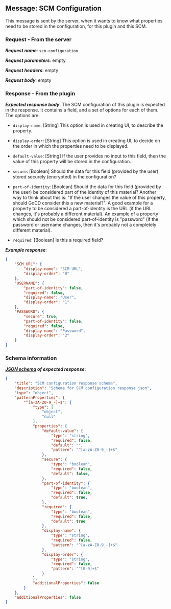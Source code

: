 ## Message: SCM Configuration
 
This message is sent by the server, when it wants to know what properties need to be stored in the configuration, for this plugin and this SCM.

### Request - From the server

***Request name***: `scm-configuration`

***Request parameters***: empty

***Request headers***: empty

***Request body***: empty

### Response - From the plugin

***Expected response body***: The SCM configuration of this plugin is expected in the response. It contains a field, and a set of options for each of them. The options are:

* `display-name`: [String] This option is used in creating UI, to describe the property.

* `display-order`: [String] This option is used in creating UI, to decide on the order in which the properties need to be displayed.

* `default-value`: [String] If the user provides no input to this field, then the value of this property will be stored in the configuration.

* `secure`: [Boolean] Should the data for this field (provided by the user) stored securely (encrypted) in the configuration?

* `part-of-identity`: [Boolean] Should the data for this field (provided by the user) be considered part of the identity of this material? Another way to think about this is: "If the user changes the value of this property, should GoCD consider this a new material?". A good example for a property to be considered a part-of-identity is the URL (if the URL changes, it's probably a different material). An example of a property which should not be considered part-of-identity is "password" (if the password or username changes, then it's probably not a completely different material).

* `required`: [Boolean] Is this a required field?

***Example response***:

```json
{
    "SCM_URL": {
        "display-name": "SCM URL",
        "display-order": "0"
    },
    "USERNAME": {
        "part-of-identity": false,
        "required": false,
        "display-name": "User",
        "display-order": "1"
    },
    "PASSWORD": {
        "secure": true,
        "part-of-identity": false,
        "required": false,
        "display-name": "Password",
        "display-order": "2"
    }
}
```

### Schema information

***[JSON schema](http://json-schema.org) of expected response***:

```json
{
    "title": "SCM configuration response schema",
    "description": "Schema for SCM configuration response json",
    "type": "object",
    "patternProperties": {
        "^[a-zA-Z0-9_-]+$": {
            "type": [
                "object",
                "null"
            ],
            "properties": {
                "default-value": {
                    "type": "string",
                    "required": false,
                    "default": "",
                    "pattern": "^[a-zA-Z0-9_-]+$"
                },
                "secure": {
                    "type": "boolean",
                    "required": false,
                    "default": false,
                },
                "part-of-identity": {
                    "type": "boolean",
                    "required": false,
                    "default": true,
                },
                "required": {
                    "type": "boolean",
                    "required": false,
                    "default": true
                },
                "display-name": {
                    "type": "string",
                    "required": false,
                    "pattern": "^[a-zA-Z0-9_-]+$"
                },
                "display-order": {
                    "type": "string",
                    "required": false,
                    "pattern": "^[0-9]+$"
                }
            },
            "additionalProperties": false
        }
    },
    "additionalProperties": false
}
```
